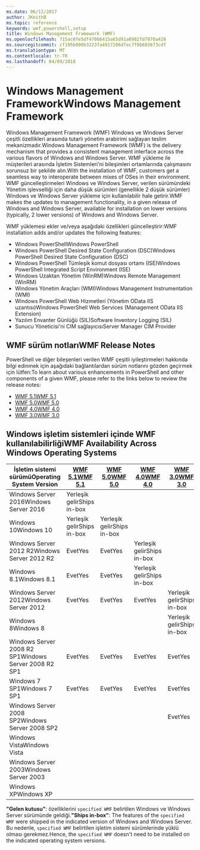 ```yaml
---
ms.date: 06/12/2017
author: JKeithB
ms.topic: reference
keywords: wmf,powershell,setup
title: Windows Management Framework (WMF)
ms.openlocfilehash: 715ac6fe5df47066415a65d91a0982fd7070a426
ms.sourcegitcommit: cf195b090b3223fa4917206dfec7f0b603873cdf
ms.translationtype: MT
ms.contentlocale: tr-TR
ms.lasthandoff: 04/09/2018
---
```

# <a name="windows-management-framework"></a><span data-ttu-id="1c983-103">Windows Management Framework</span><span class="sxs-lookup"><span data-stu-id="1c983-103">Windows Management Framework</span></span>

<span data-ttu-id="1c983-104">Windows Management Framework (WMF) Windows ve Windows Server çeşitli özellikleri arasında tutarlı yönetim arabirimi sağlayan teslim mekanizmadır.</span><span class="sxs-lookup"><span data-stu-id="1c983-104">Windows Management Framework (WMF) is the delivery mechanism that provides a consistent management interface across the various flavors of Windows and Windows Server.</span></span>
<span data-ttu-id="1c983-105">WMF yükleme ile müşterileri arasında İşletim Sistemleri'ni bileşimleri ortamlarında çalışmasını sorunsuz bir şekilde alın.</span><span class="sxs-lookup"><span data-stu-id="1c983-105">With the installation of WMF, customers get a seamless way to interoperate between mixes of OSes in their environment.</span></span>
<span data-ttu-id="1c983-106">WMF güncelleştirmeleri Windows ve Windows Server, verilen sürümündeki Yönetim işlevselliği için daha düşük sürümleri (genellikle 2 düşük sürümler) Windows ve Windows Server yükleme için kullanılabilir hale getirir.</span><span class="sxs-lookup"><span data-stu-id="1c983-106">WMF makes the updates to management functionality, in a given release of Windows and Windows Server, available for installation on lower versions (typically, 2 lower versions) of Windows and Windows Server.</span></span>

<span data-ttu-id="1c983-107">WMF yüklemesi ekler ve/veya aşağıdaki özellikleri güncelleştirir:</span><span class="sxs-lookup"><span data-stu-id="1c983-107">WMF installation adds and/or updates the following features:</span></span>

- <span data-ttu-id="1c983-108">Windows PowerShell</span><span class="sxs-lookup"><span data-stu-id="1c983-108">Windows PowerShell</span></span>
- <span data-ttu-id="1c983-109">Windows PowerShell Desired State Configuration (DSC)</span><span class="sxs-lookup"><span data-stu-id="1c983-109">Windows PowerShell Desired State Configuration (DSC)</span></span>
- <span data-ttu-id="1c983-110">Windows PowerShell Tümleşik komut dosyası ortamı (ISE)</span><span class="sxs-lookup"><span data-stu-id="1c983-110">Windows PowerShell Integrated Script Environment (ISE)</span></span>
- <span data-ttu-id="1c983-111">Windows Uzaktan Yönetim (WinRM)</span><span class="sxs-lookup"><span data-stu-id="1c983-111">Windows Remote Management (WinRM)</span></span>
- <span data-ttu-id="1c983-112">Windows Yönetim Araçları (WMI)</span><span class="sxs-lookup"><span data-stu-id="1c983-112">Windows Management Instrumentation (WMI)</span></span>
- <span data-ttu-id="1c983-113">Windows PowerShell Web Hizmetleri (Yönetim OData IIS uzantısı)</span><span class="sxs-lookup"><span data-stu-id="1c983-113">Windows PowerShell Web Services (Management OData IIS Extension)</span></span>
- <span data-ttu-id="1c983-114">Yazılım Envanter Günlüğü (SIL)</span><span class="sxs-lookup"><span data-stu-id="1c983-114">Software Inventory Logging (SIL)</span></span>
- <span data-ttu-id="1c983-115">Sunucu Yöneticisi'ni CIM sağlayıcısı</span><span class="sxs-lookup"><span data-stu-id="1c983-115">Server Manager CIM Provider</span></span>

## <a name="wmf-release-notes"></a><span data-ttu-id="1c983-116">WMF sürüm notları</span><span class="sxs-lookup"><span data-stu-id="1c983-116">WMF Release Notes</span></span>

<span data-ttu-id="1c983-117">PowerShell ve diğer bileşenleri verilen WMF çeşitli iyileştirmeleri hakkında bilgi edinmek için aşağıdaki bağlantılardan sürüm notlarını gözden geçirmek için lütfen:</span><span class="sxs-lookup"><span data-stu-id="1c983-117">To learn about various enhancements in PowerShell and other components of a given WMF, please refer to the links below to review the release notes:</span></span>

- [<span data-ttu-id="1c983-118">WMF 5.1</span><span class="sxs-lookup"><span data-stu-id="1c983-118">WMF 5.1</span></span>](5.1/release-notes.md)
- [<span data-ttu-id="1c983-119">WMF 5.0</span><span class="sxs-lookup"><span data-stu-id="1c983-119">WMF 5.0</span></span>](5.0/releasenotes.md)
- [<span data-ttu-id="1c983-120">WMF 4.0</span><span class="sxs-lookup"><span data-stu-id="1c983-120">WMF 4.0</span></span>](https://download.microsoft.com/download/3/D/6/3D61D262-8549-4769-A660-230B67E15B25/Windows%20Management%20Framework%204%200%20Release%20Notes.docx)
- [<span data-ttu-id="1c983-121">WMF 3.0</span><span class="sxs-lookup"><span data-stu-id="1c983-121">WMF 3.0</span></span>](https://download.microsoft.com/download/E/7/6/E76850B8-DA6E-4FF5-8CCE-A24FC513FD16/WMF%203%20Release%20Notes.docx)

## <a name="wmf-availability-across-windows-operating-systems"></a><span data-ttu-id="1c983-122">Windows işletim sistemleri içinde WMF kullanılabilirliği</span><span class="sxs-lookup"><span data-stu-id="1c983-122">WMF Availability Across Windows Operating Systems</span></span>

| <span data-ttu-id="1c983-123">İşletim sistemi sürümü</span><span class="sxs-lookup"><span data-stu-id="1c983-123">Operating System Version</span></span> | [<span data-ttu-id="1c983-124">WMF 5.1</span><span class="sxs-lookup"><span data-stu-id="1c983-124">WMF 5.1</span></span>](https://aka.ms/wmf51download) | [<span data-ttu-id="1c983-125">WMF 5.0</span><span class="sxs-lookup"><span data-stu-id="1c983-125">WMF 5.0</span></span>](https://aka.ms/wmf5download) | [<span data-ttu-id="1c983-126">WMF 4.0</span><span class="sxs-lookup"><span data-stu-id="1c983-126">WMF 4.0</span></span>](https://aka.ms/wmf4download) |  [<span data-ttu-id="1c983-127">WMF 3.0</span><span class="sxs-lookup"><span data-stu-id="1c983-127">WMF 3.0</span></span>](https://aka.ms/wmf3download) | [<span data-ttu-id="1c983-128">WMF 2.0</span><span class="sxs-lookup"><span data-stu-id="1c983-128">WMF 2.0</span></span>](https://aka.ms/wmf2download) |
| ------------------------ | ----------- | ----------- | ----------- | ------------ |  ------------- |
| <span data-ttu-id="1c983-129">Windows Server 2016</span><span class="sxs-lookup"><span data-stu-id="1c983-129">Windows Server 2016</span></span> | <span data-ttu-id="1c983-130">Yerleşik gelir</span><span class="sxs-lookup"><span data-stu-id="1c983-130">Ships in-box</span></span> |  |  |  |  |
| <span data-ttu-id="1c983-131">Windows 10</span><span class="sxs-lookup"><span data-stu-id="1c983-131">Windows 10</span></span> | <span data-ttu-id="1c983-132">Yerleşik gelir</span><span class="sxs-lookup"><span data-stu-id="1c983-132">Ships in-box</span></span> | <span data-ttu-id="1c983-133">Yerleşik gelir</span><span class="sxs-lookup"><span data-stu-id="1c983-133">Ships in-box</span></span>  | | | |
| <span data-ttu-id="1c983-134">Windows Server 2012 R2</span><span class="sxs-lookup"><span data-stu-id="1c983-134">Windows Server 2012 R2</span></span>| <span data-ttu-id="1c983-135">Evet</span><span class="sxs-lookup"><span data-stu-id="1c983-135">Yes</span></span> | <span data-ttu-id="1c983-136">Evet</span><span class="sxs-lookup"><span data-stu-id="1c983-136">Yes</span></span> | <span data-ttu-id="1c983-137">Yerleşik gelir</span><span class="sxs-lookup"><span data-stu-id="1c983-137">Ships in-box</span></span> |  |  |
| <span data-ttu-id="1c983-138">Windows 8.1</span><span class="sxs-lookup"><span data-stu-id="1c983-138">Windows 8.1</span></span> | <span data-ttu-id="1c983-139">Evet</span><span class="sxs-lookup"><span data-stu-id="1c983-139">Yes</span></span> | <span data-ttu-id="1c983-140">Evet</span><span class="sxs-lookup"><span data-stu-id="1c983-140">Yes</span></span> |  <span data-ttu-id="1c983-141">Yerleşik gelir</span><span class="sxs-lookup"><span data-stu-id="1c983-141">Ships in-box</span></span> |  |  |
| <span data-ttu-id="1c983-142">Windows Server 2012</span><span class="sxs-lookup"><span data-stu-id="1c983-142">Windows Server 2012</span></span> | <span data-ttu-id="1c983-143">Evet</span><span class="sxs-lookup"><span data-stu-id="1c983-143">Yes</span></span> | <span data-ttu-id="1c983-144">Evet</span><span class="sxs-lookup"><span data-stu-id="1c983-144">Yes</span></span> | <span data-ttu-id="1c983-145">Evet</span><span class="sxs-lookup"><span data-stu-id="1c983-145">Yes</span></span> |  <span data-ttu-id="1c983-146">Yerleşik gelir</span><span class="sxs-lookup"><span data-stu-id="1c983-146">Ships in-box</span></span> | |
| <span data-ttu-id="1c983-147">Windows 8</span><span class="sxs-lookup"><span data-stu-id="1c983-147">Windows 8</span></span> |  |  |  | <span data-ttu-id="1c983-148">Yerleşik gelir</span><span class="sxs-lookup"><span data-stu-id="1c983-148">Ships in-box</span></span> | |
| <span data-ttu-id="1c983-149">Windows Server 2008 R2 SP1</span><span class="sxs-lookup"><span data-stu-id="1c983-149">Windows Server 2008 R2 SP1</span></span> | <span data-ttu-id="1c983-150">Evet</span><span class="sxs-lookup"><span data-stu-id="1c983-150">Yes</span></span> | <span data-ttu-id="1c983-151">Evet</span><span class="sxs-lookup"><span data-stu-id="1c983-151">Yes</span></span> | <span data-ttu-id="1c983-152">Evet</span><span class="sxs-lookup"><span data-stu-id="1c983-152">Yes</span></span> |  <span data-ttu-id="1c983-153">Evet</span><span class="sxs-lookup"><span data-stu-id="1c983-153">Yes</span></span>| <span data-ttu-id="1c983-154">Yerleşik gelir</span><span class="sxs-lookup"><span data-stu-id="1c983-154">Ships in-box</span></span> |
| <span data-ttu-id="1c983-155">Windows 7 SP1</span><span class="sxs-lookup"><span data-stu-id="1c983-155">Windows 7 SP1</span></span>  | <span data-ttu-id="1c983-156">Evet</span><span class="sxs-lookup"><span data-stu-id="1c983-156">Yes</span></span> | <span data-ttu-id="1c983-157">Evet</span><span class="sxs-lookup"><span data-stu-id="1c983-157">Yes</span></span> | <span data-ttu-id="1c983-158">Evet</span><span class="sxs-lookup"><span data-stu-id="1c983-158">Yes</span></span> | <span data-ttu-id="1c983-159">Evet</span><span class="sxs-lookup"><span data-stu-id="1c983-159">Yes</span></span> | <span data-ttu-id="1c983-160">Yerleşik gelir</span><span class="sxs-lookup"><span data-stu-id="1c983-160">Ships in-box</span></span> |
| <span data-ttu-id="1c983-161">Windows Server 2008 SP2</span><span class="sxs-lookup"><span data-stu-id="1c983-161">Windows Server 2008 SP2</span></span> | | | | <span data-ttu-id="1c983-162">Evet</span><span class="sxs-lookup"><span data-stu-id="1c983-162">Yes</span></span> | <span data-ttu-id="1c983-163">Evet</span><span class="sxs-lookup"><span data-stu-id="1c983-163">Yes</span></span> |
| <span data-ttu-id="1c983-164">Windows Vista</span><span class="sxs-lookup"><span data-stu-id="1c983-164">Windows Vista</span></span> | | | | | <span data-ttu-id="1c983-165">Evet</span><span class="sxs-lookup"><span data-stu-id="1c983-165">Yes</span></span> |
| <span data-ttu-id="1c983-166">Windows Server 2003</span><span class="sxs-lookup"><span data-stu-id="1c983-166">Windows Server 2003</span></span>| | | |  | <span data-ttu-id="1c983-167">Evet</span><span class="sxs-lookup"><span data-stu-id="1c983-167">Yes</span></span> |
| <span data-ttu-id="1c983-168">Windows XP</span><span class="sxs-lookup"><span data-stu-id="1c983-168">Windows XP</span></span> | | | |  | <span data-ttu-id="1c983-169">Evet</span><span class="sxs-lookup"><span data-stu-id="1c983-169">Yes</span></span> |

<span data-ttu-id="1c983-170">**"Gelen kutusu"**: özelliklerini `specified WMF` belirtilen Windows ve Windows Server sürümünde geldiği.</span><span class="sxs-lookup"><span data-stu-id="1c983-170">**"Ships in-box"**: The features of the `specified WMF` were shipped in the indicated version of  Windows and Windows Server.</span></span>
<span data-ttu-id="1c983-171">Bu nedenle, `specified WMF` belirtilen işletim sistemi sürümlerinde yüklü olması gerekmez.</span><span class="sxs-lookup"><span data-stu-id="1c983-171">Hence, the `specified WMF` doesn't need to be installed on the indicated operating system versions.</span></span>
